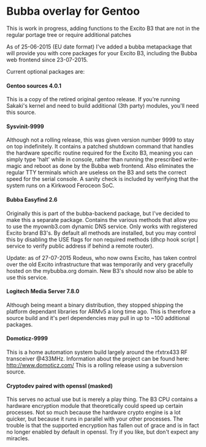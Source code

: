 # Bubba overlay for Gentoo
This is work in progress, adding functions to the Excito B3 that are not in the regular portage tree or require additional patches

As of 25-06-2015 (EU date format) I've added a bubba metapackage that will provide you with core packages for your Excito B3, including the Bubba web frontend since 23-07-2015.


Current optional packages are:

#### Gentoo sources 4.0.1
This is a copy of the retired original gentoo release. If you're running Sakaki's kernel and need to build additional (3th party) modules, you'll need this source.

#### Sysvinit-9999
Although not a rolling release, this was given version number 9999 to stay on top indefinitely. It contains a patched shutdown command that handles the hardware specific routine required for the Excito B3, meaning you can simply type 'halt' while in console, rather than running the prescribed write-magic and reboot as done by the Bubba web frontend. Also eliminates the regular TTY terminals which are useless on the B3 and sets the correct speed for the serial console. A sanity check is included by verifying that the system runs on a Kirkwood Feroceon SoC.

#### Bubba Easyfind 2.6
Originally this is part of the bubba-backend package, but I've decided to make this a separate package. Contains the various methods that allow you to use the myownb3.com dynamic DNS service. Only works with registered Excito brand B3's. By default all methods are installed, but you may control this by disabling the USE flags for non required methods (dhcp hook script | service to verify public address if behind a remote router).

Update: as of 27-07-2015 Rodeus, who now owns Excito, has taken control over the old Excito infrastructure that was temporarily and very gracefully hosted on the mybubba.org domain. New B3's should now also be able to use this service.


#### Logitech Media Server 7.8.0
Although being meant a binary distribution, they stopped shipping the platform dependant libraries for ARMv5 a long time ago. This is therefore a source build and it's perl dependencies may pull in up to ~100 additional packages.

#### Domoticz-9999
This is a home automation system build largely around the rfxtrx433 RF transceiver @433MHz. Information about the project can be found here: http://www.domoticz.com/ This is a rolling release using a subversion source.

#### Cryptodev paired with openssl (masked)
This serves no actual use but is merely a play thing. The B3 CPU contains a hardware encryption module that theoretically could speed up certain processes. Not so much because the hardware crypto engine is a lot quicker, but because it runs in parallel with your other processes. The trouble is that the supported encryption has fallen out of grace and is in fact no longer enabled by default in openssl. Try if you like, but don't expect any miracles.
